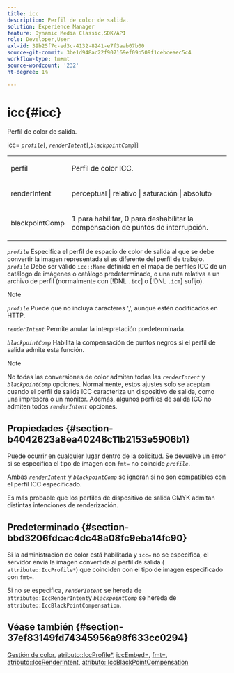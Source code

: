 ```yaml
---
title: icc
description: Perfil de color de salida.
solution: Experience Manager
feature: Dynamic Media Classic,SDK/API
role: Developer,User
exl-id: 39b25f7c-ed3c-4132-8241-e7f3aab07b00
source-git-commit: 3be1d948ac22f907169ef09b509f1cebceaec5c4
workflow-type: tm+mt
source-wordcount: '232'
ht-degree: 1%

---
```


# icc{#icc}

Perfil de color de salida.

icc= *`profile`*[, *`renderIntent`*[,*`blackpointComp`*]]

<table id="simpletable_DF1914FD351E4F2BA61372A52F0CFFBF"> 
 <tr class="strow"> 
  <td class="stentry"> <p><span class="codeph"> <span class="varname"> perfil</span></span> </p></td> 
  <td class="stentry"> <p>Perfil de color ICC. </p></td> 
 </tr> 
 <tr class="strow"> 
  <td class="stentry"> <p><span class="codeph"> <span class="varname"> renderIntent </span> </span> </p></td> 
  <td class="stentry"> <p>perceptual | relativo | saturación | absoluto </p></td> 
 </tr> 
 <tr class="strow"> 
  <td class="stentry"> <p><span class="codeph"> <span class="varname"> blackpointComp</span> </span> </p></td> 
  <td class="stentry"> <p>1 para habilitar, 0 para deshabilitar la compensación de puntos de interrupción. </p></td> 
 </tr> 
</table>

*`profile`* Especifica el perfil de espacio de color de salida al que se debe convertir la imagen representada si es diferente del perfil de trabajo. *`profile`* Debe ser válido `icc::Name` definida en el mapa de perfiles ICC de un catálogo de imágenes o catálogo predeterminado, o una ruta relativa a un archivo de perfil (normalmente con [!DNL `.icc`] o [!DNL `.icm`] sufijo).

>[!NOTE]
>
>*`profile`* Puede que no incluya caracteres &#39;,&#39;, aunque estén codificados en HTTP.

*`renderIntent`* Permite anular la interpretación predeterminada.

*`blackpointComp`* Habilita la compensación de puntos negros si el perfil de salida admite esta función.

>[!NOTE]
>
>No todas las conversiones de color admiten todas las *`renderIntent`* y *`blackpointComp`* opciones. Normalmente, estos ajustes solo se aceptan cuando el perfil de salida ICC caracteriza un dispositivo de salida, como una impresora o un monitor. Además, algunos perfiles de salida ICC no admiten todos *`renderIntent`* opciones.

## Propiedades {#section-b4042623a8ea40248c11b2153e5906b1}

Puede ocurrir en cualquier lugar dentro de la solicitud. Se devuelve un error si se especifica el tipo de imagen con `fmt=` no coincide *`profile`*.

Ambas *`renderIntent`* y *`blackpointComp`* se ignoran si no son compatibles con el perfil ICC especificado.

Es más probable que los perfiles de dispositivo de salida CMYK admitan distintas intenciones de renderización.

## Predeterminado {#section-bbd3206fdcac4dc48a08fc9eba14fc90}

Si la administración de color está habilitada y `icc=` no se especifica, el servidor envía la imagen convertida al perfil de salida ( `attribute::IccProfile*`) que coinciden con el tipo de imagen especificado con `fmt=`.

Si no se especifica, *`renderIntent`* se hereda de `attribute::IccRenderIntent`y *`blackpointComp`* se hereda de `attribute::IccBlackPointCompensation`.

## Véase también {#section-37ef83149fd74345956a98f633cc0294}

[Gestión de color](../../../../../ir-api/http-protocol/image-rendering-api-ref/c-ir-http-protocol-ref/c-ir-http-protocol-syntax-and-features/c-ir-color-management.md#concept-7bac7c2c41be42c1b301eae80abe6b8d), [atributo::IccProfile*](../../../../../ir-api/material-cat/image-rendering-api-ref/c-ir-material-catalog/c-ir-attributes-reference/r-ir-iccprofilecmyk.md#reference-55aead2d924847ffbd1be4c46add7127), [iccEmbed=](../../../../../ir-api/http-protocol/image-rendering-api-ref/c-ir-http-protocol-ref/c-ir-http-protocol-command-reference/r-ir-iccembed.md#reference-47a433138c7c4b29b9b29871b2491a7f), [fmt=](../../../../../ir-api/http-protocol/image-rendering-api-ref/c-ir-http-protocol-ref/c-ir-http-protocol-command-reference/r-ir-fmt.md#reference-4c743f67d56b47c5b774fcc900ff758c), [atributo::IccRenderIntent](../../../../../ir-api/material-cat/image-rendering-api-ref/c-ir-material-catalog/c-ir-attributes-reference/r-ir-iccrenderintent.md#reference-3b80b7a4c25545a593c5076f318b5c40), [atributo::IccBlackPointCompensation](../../../../../ir-api/material-cat/image-rendering-api-ref/c-ir-material-catalog/c-ir-attributes-reference/r-ir-iccblackpointcompensation.md#reference-d939b0cdf6564baaa88deb1059e3b7f0)
